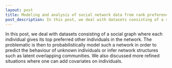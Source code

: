 ```yaml
---
layout: post
title: Modeling and analysis of social network data from rank preferences
post_description: In this post, we deal with datasets consisting of a social graph where each individual gives its top preferred other individuals in the network. The problematic is then to probabilistically model such a network in order to predict the behaviour of unknown individuals or infer network structures such as latent overlapping communities. We also discussed more refined situations where one can add covariates on individuals.
---
```


In this post, we deal with datasets consisting of a social graph where each individual gives its top preferred other individuals in the network. The problematic is then to probabilistically model such a network in order to predict the behaviour of unknown individuals or infer network structures such as latent overlapping communities. We also discussed more refined situations where one can add covariates on individuals.
